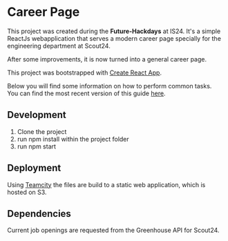 # Career Page
This project was created during the **Future-Hackdays** at IS24. It's a simple ReactJs webapplication that serves a modern career page specially for the engineering department at Scout24.

After some improvements, it is now turned into a general career page.

This project was bootstrapped with [Create React App](https://github.com/facebookincubator/create-react-app).

Below you will find some information on how to perform common tasks.<br>
You can find the most recent version of this guide [here](https://github.com/facebookincubator/create-react-app/blob/master/packages/react-scripts/template/README.md).

## Development
1. Clone the project
2. run npm install within the project folder
3. run npm start

## Deployment
Using [Teamcity](https://teamcity.rz.is/project.html?projectId=EngineeringCareerPage)
 the files are build to a static web application, which is hosted on S3.
 
## Dependencies

Current job openings are requested from the Greenhouse API for Scout24.
 
 
